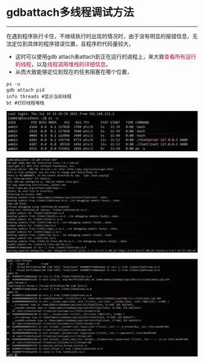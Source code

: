 # gdbattach多线程调试方法

---

在遇到程序执行卡住，不继续执行时出现的情况时，由于没有明显的报错信息，无法定位到具体的程序错误位置，且程序的代码量较大，

- 这时可以使用gdb attach来attach到正在运行的进程上，来大致<font color='#BAOC2F'>查看所有运行的线程</font>，以及<font color='#BAOC2F'>线程调用堆栈的详细信息</font>，
- 从而大致能够定位到现在的任务阻塞在哪个位置，

```shell
ps -u
gdb attach pid
info threads #显示当前线程
bt #打印线程堆栈
```

![image-20230516131205098](assets/image-20230516131205098.png)

![image-20230516131013678](assets/image-20230516131013678.png)

![image-20230516132107298](assets/image-20230516132107298.png)





























